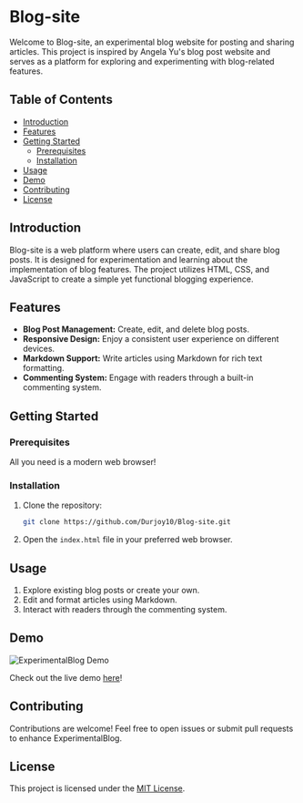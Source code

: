 
# Blog-site

Welcome to Blog-site, an experimental blog website for posting and sharing articles. This project is inspired by Angela Yu's blog post website and serves as a platform for exploring and experimenting with blog-related features.

## Table of Contents
- [Introduction](#introduction)
- [Features](#features)
- [Getting Started](#getting-started)
  - [Prerequisites](#prerequisites)
  - [Installation](#installation)
- [Usage](#usage)
- [Demo](#demo)
- [Contributing](#contributing)
- [License](#license)

## Introduction

Blog-site is a web platform where users can create, edit, and share blog posts. It is designed for experimentation and learning about the implementation of blog features. The project utilizes HTML, CSS, and JavaScript to create a simple yet functional blogging experience.

## Features

- **Blog Post Management:** Create, edit, and delete blog posts.
- **Responsive Design:** Enjoy a consistent user experience on different devices.
- **Markdown Support:** Write articles using Markdown for rich text formatting.
- **Commenting System:** Engage with readers through a built-in commenting system.

## Getting Started

### Prerequisites

All you need is a modern web browser!

### Installation

1. Clone the repository:

   ```bash
   git clone https://github.com/Durjoy10/Blog-site.git
   ```

2. Open the `index.html` file in your preferred web browser.

## Usage

1. Explore existing blog posts or create your own.
2. Edit and format articles using Markdown.
3. Interact with readers through the commenting system.

## Demo

![ExperimentalBlog Demo](link-to-demo-gif-or-screenshot)

Check out the live demo [here](link-to-live-demo)!

## Contributing

Contributions are welcome! Feel free to open issues or submit pull requests to enhance ExperimentalBlog.

## License

This project is licensed under the [MIT License](LICENSE).
```

